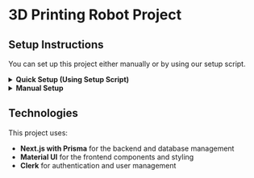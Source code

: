 # 3D Printing Robot Project

## Setup Instructions

You can set up this project either manually or by using our setup script.

<details>
<summary><b>Quick Setup (Using Setup Script)</b></summary>

1. **Clone the repository**
   ```bash
   git clone git@github.com:BU-Spark/se-bu-eng-3d-printing-robot.git
   ```

2. **Navigate to the project directory**
   ```bash
   cd se-bu-eng-3d-printing-robot
   ```

3. **Run the setup script**
   <details>
   <summary><b>Windows</b></summary>
   
   ```bash
   ./setup
   ```
   </details>

   <details>
   <summary><b>Mac/Linux</b></summary>
   
   Make the script executable:
   ```bash
   chmod +x setup
   ```

   Run the script:
   ```bash
   ./setup
   ```
   </details>
   
   This script will:
   - Create and activate a virtual environment
   - Install all dependencies
   - Set up environment variables
   - Start the development server

4. **Access the application**
   - Open your browser and go to [http://localhost:3000](http://localhost:3000)
</details>

<details>
<summary><b>Manual Setup</b></summary>

1. **Clone the repository and navigate to dev branch**
   ```bash
   git clone git@github.com:BU-Spark/se-bu-eng-3d-printing-robot.git
   git checkout dev
   ```

2. **Navigate to the project directory**
   ```bash
   cd se-bu-eng-3d-printing-robot
   ```

3. **Create Virtual Environment**
   <details>
   <summary><b>Windows</b></summary>
   
   To create:
   ```bash
   python -m venv venv
   ```
   To activate:
   ```bash
   venv\Scripts\activate
   ```
   To close:
   ```bash
   deactivate
   ```
   </details>

   <details>
   <summary><b>Mac/Linux</b></summary>
   
   To create:
   ```bash
   python3 -m venv venv
   ```
   To activate:
   ```bash
   source venv/bin/activate
   ```
   To close:
   ```bash
   deactivate
   ```
   </details>

4. **Install dependencies**
   ```bash
   npm install
   ```

5. **Configure environment variables**
   - Look at the `.env.example` file in the project
   - Create a new file named `.env` based on the example
   - Fill in the required environment variables

6. **Start the development server**
   ```bash
   npm run dev
   ```

7. **Access the application**
   - Open your browser and go to [http://localhost:3000](http://localhost:3000)
</details>

## Technologies

This project uses:
- **Next.js with Prisma** for the backend and database management
- **Material UI** for the frontend components and styling
- **Clerk** for authentication and user management
